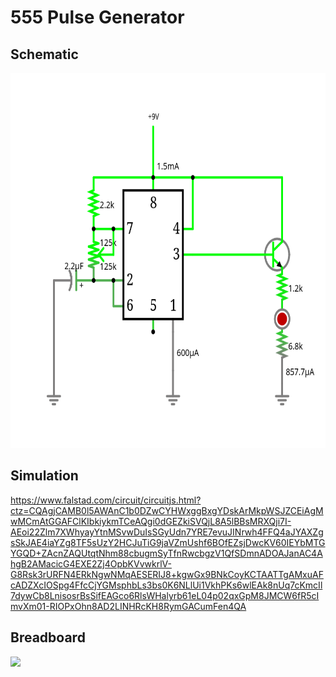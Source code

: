 # 555 Pulse Generator

## Schematic

<img src="555.png" height="600"></img>

## Simulation

https://www.falstad.com/circuit/circuitjs.html?ctz=CQAgjCAMB0l5AWAnC1b0DZwCYHWxggBxgYDskArMkpWSJZCEiAgMwMCmAtGGAFClKIbkiykmTCeAQgi0dGEZkiSVQjL8A5lBBsMRXQji7I-AEoi22Zlm7XWhyayYtnMSvwDuIsSGyUdn7YRE7evuJINrwh4FFQ4aJYAXZgsSkJAE4iaYZg8TF5sUzY2HCJuTiG9jaVZmUshf6BOfEZsjDwcKV60IEYbMTGYGQD+ZAcnZAQUtqtNhm88cbugmSyTfnRwcbgzV1QfSDmnADOAJanAC4AhgB2AMacicG4EXE2Zj4OpbKVvwkrlV-G8Rsk3rURFN4ERkNgwNMqAESERIJ8+kgwGx9BNkCoyKCTAATTgAMxuAFcADZXcIOSpg4FfcCjYGMsphbLs3bs0K6NLlUi1VkhPKs6wlEAk8nUq7cKmcIl7dywCb8LnisosrBsSifEAGco6RlsWHalyrb61eL04p02qxGpM8JMCW6fR5cImvXm01-RIOPxOhn8AD2LINHRcKH8RymGACumFen4QA

## Breadboard

<img src="555.jpg" height="600"></img>
